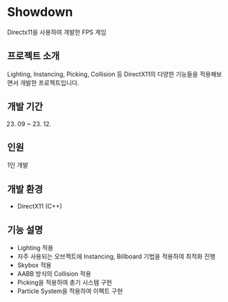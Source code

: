 # Showdown
Directx11을 사용하여 개발한 FPS 게임

## 프로젝트 소개
Lighting, Instancing, Picking, Collision 등 DirectX11의 다양한 기능들을 적용해보면서 개발한 프로젝트입니다.

## 개발 기간
23. 09 ~ 23. 12.

## 인원
1인 개발

## 개발 환경
* DirectX11 (C++)

## 기능 설명

* Lighting 적용
* 자주 사용되는 오브젝트에 Instancing, Billboard 기법을 적용하여 최적화 진행
* Skybox 적용
* AABB 방식의 Collision 적용
* Picking을 적용하여 총기 시스템 구현
* Particle System을 적용하여 이펙트 구현
